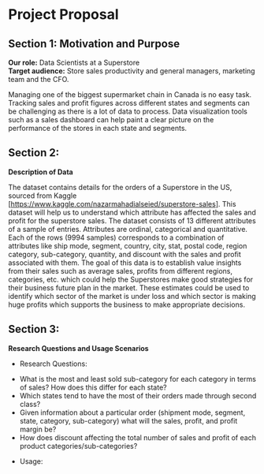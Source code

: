 # Project Proposal

## Section 1: Motivation and Purpose

**Our role:** Data Scientists at a Superstore    
**Target audience:** Store sales productivity and general managers, marketing team and the CFO.

Managing one of the biggest supermarket chain in Canada is no easy task. Tracking sales and profit figures across different states and segments can be challenging as there is a lot of data to process. Data visualization tools such as a sales dashboard can help paint a clear picture on the performance of the stores in each state and segments.  



## Section 2:   
**Description of Data**  

The dataset contains details for the orders of a Superstore in the US, sourced from Kaggle [https://www.kaggle.com/nazarmahadialseied/superstore-sales]. This dataset will help us to understand which attribute has affected the sales and profit for the superstore sales. The dataset consists of 13 different attributes of a sample of entries. Attributes are ordinal, categorical and quantitative. Each of the rows (9994 samples) corresponds to a combination of attributes like ship mode, segment, country, city, stat, postal code, region category, sub-category, quantity, and discount with the sales and profit associated with them. The goal of this data is to establish value insights from their sales such as average sales, profits from different regions, categories, etc. which could help the Superstores make good strategies for their business future plan in the market. These estimates could be used to identify which sector of the market is under loss and which sector is making huge profits which supports the business to make appropriate decisions.


## Section 3: 

**Research Questions and Usage Scenarios**
+ Research Questions: 
- What is the most and least sold sub-category for each category in terms of sales? How does this differ for each state?    
- Which states tend to have the most of their orders made through second class?     
- Given information about a particular order (shipment mode, segment, state, category, sub-category) what will the sales, profit, and profit margin be?     
- How does discount affecting the total number of sales and profit of each product categories/sub-categories?    
   
+ Usage:   





